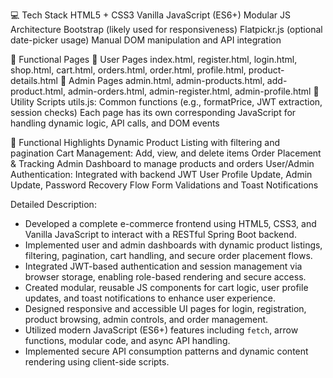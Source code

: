 💻 Tech Stack
    HTML5 + CSS3
    Vanilla JavaScript (ES6+)
    Modular JS Architecture
    Bootstrap (likely used for responsiveness)
    Flatpickr.js (optional date-picker usage)
    Manual DOM manipulation and API integration

🧩 Functional Pages
    👤 User Pages
    index.html, register.html, login.html, shop.html, cart.html, orders.html, order.html, profile.html, product-details.html
    🛒 Admin Pages
    admin.html, admin-products.html, add-product.html, admin-orders.html, admin-register.html, admin-profile.html
    🔧 Utility Scripts
    utils.js: Common functions (e.g., formatPrice, JWT extraction, session checks)
    Each page has its own corresponding JavaScript for handling dynamic logic, API calls, and DOM events

🎯 Functional Highlights
    Dynamic Product Listing with filtering and pagination
    Cart Management: Add, view, and delete items
    Order Placement & Tracking
    Admin Dashboard to manage products and orders
    User/Admin Authentication: Integrated with backend JWT
    User Profile Update, Admin Update, Password Recovery Flow
    Form Validations and Toast Notifications

Detailed Description:
- Developed a complete e-commerce frontend using HTML5, CSS3, and Vanilla JavaScript to interact with a RESTful Spring Boot backend.
- Implemented user and admin dashboards with dynamic product listings, filtering, pagination, cart handling, and secure order placement flows.
- Integrated JWT-based authentication and session management via browser storage, enabling role-based rendering and secure access.
- Created modular, reusable JS components for cart logic, user profile updates, and toast notifications to enhance user experience.
- Designed responsive and accessible UI pages for login, registration, product browsing, admin controls, and order management.
- Utilized modern JavaScript (ES6+) features including `fetch`, arrow functions, modular code, and async API handling.
- Implemented secure API consumption patterns and dynamic content rendering using client-side scripts.
